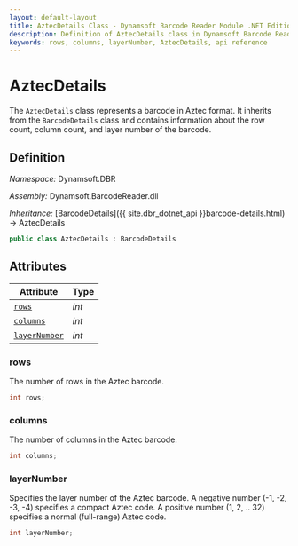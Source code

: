 ```yaml
---
layout: default-layout
title: AztecDetails Class - Dynamsoft Barcode Reader Module .NET Edition API Reference
description: Definition of AztecDetails class in Dynamsoft Barcode Reader Module .NET Edition.
keywords: rows, columns, layerNumber, AztecDetails, api reference
---
```


# AztecDetails

The `AztecDetails` class represents a barcode in Aztec format. It inherits from the `BarcodeDetails` class and contains information about the row count, column count, and layer number of the barcode.

## Definition

*Namespace:* Dynamsoft.DBR

*Assembly:* Dynamsoft.BarcodeReader.dll

*Inheritance:* [BarcodeDetails]({{ site.dbr_dotnet_api }}barcode-details.html) -> AztecDetails

```csharp
public class AztecDetails : BarcodeDetails
```

## Attributes

| Attribute | Type |
|---------- | ---- |
| [`rows`](#rows) | *int* |
| [`columns`](#columns) | *int* |
| [`layerNumber`](#layernumber) | *int* |

### rows

The number of rows in the Aztec barcode.

```csharp
int rows;
```

### columns

The number of columns in the Aztec barcode.

```csharp
int columns;
```

### layerNumber

Specifies the layer number of the Aztec barcode. A negative number (-1, -2, -3, -4) specifies a compact Aztec code. A positive number (1, 2, .. 32) specifies a normal (full-range) Aztec code.

```csharp
int layerNumber;
```
